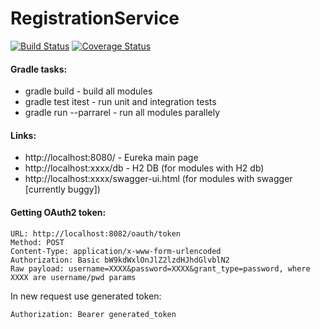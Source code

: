 # RegistrationService
[![Build Status](https://travis-ci.org/dawidkotarba/RegistrationService.svg?branch=master)](https://travis-ci.org/dawidkotarba/RegistrationService)
[![Coverage Status](https://coveralls.io/repos/github/dawidkotarba/RegistrationService/badge.svg?branch=master)](https://coveralls.io/github/dawidkotarba/RegistrationService?branch=master)

#### Gradle tasks:
- gradle build - build all modules
- gradle test itest - run unit and integration tests
- gradle run --parrarel - run all modules parallely

#### Links:
- http://localhost:8080/ - Eureka main page
- http://localhost:xxxx/db - H2 DB (for modules with H2 db)
- http://localhost:xxxx/swagger-ui.html (for modules with swagger [currently buggy])

#### Getting OAuth2 token:
```
URL: http://localhost:8082/oauth/token
Method: POST
Content-Type: application/x-www-form-urlencoded
Authorization: Basic bW9kdWxlOnJlZ2lzdHJhdGlvblN2
Raw payload: username=XXXX&password=XXXX&grant_type=password, where XXXX are username/pwd params
```

In new request use generated token:
```
Authorization: Bearer generated_token
```